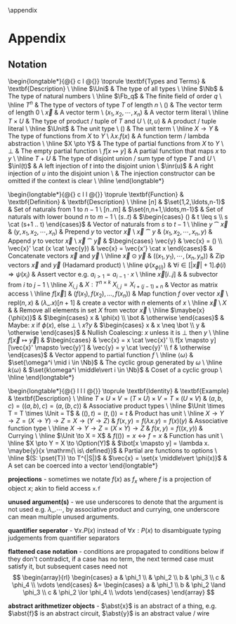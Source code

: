 
\appendix

# Appendix

## Notation

\begin{longtable*}{@{} c l @{}}
\toprule
\textbf{Types and Terms} & \textbf{Description} \\
\hline
$\Uni$ & The type of all types \\
\hline
$\Nb$ & The type of natural numbers \\
\hline
$\Fb_q$ & The finite field of order $q$ \\
\hline
$T^n$ & The type of vectors of type $T$ of length $n$ \\
$()$ & The vector term of length $0$ \\
$\vec{x}$ & A vector term \\
$(x_1, x_2, \cdots, x_n)$ & A vector term literal \\
\hline
$T \times U$ & The type of product / tuple of $T$ and $U$ \\
$(t, u)$ & A product / tuple literal \\
\hline
$\Unit$ & The unit type \\
$()$ & The unit term \\
\hline
$X \to Y$ & The type of functions from $X$ to $Y$ \\
$\lambda x. f(x)$ & A function term / lambda abstraction \\
\hline
$X \pto Y$ & The type of partial functions from $X$ to $Y$ \\
$\bot$ & The empty partial function \\
$f[x \mapsto y]$ & A partial function that maps $x$ to $y$ \\
\hline
$T + U$ & The type of disjoint union / sum type of type $T$ and $U$ \\
$\inl(t)$ & A left injection of $t$ into the disjoint union \\
$\inr(u)$ & A right injection of $u$ into the disjoint union \\
 & The injection constructor can be omitted if the context is clear \\
\hline
\end{longtable*}


\begin{longtable*}{@{} c l l @{}}
\toprule
\textbf{Function} & \textbf{Definition} & \textbf{Description} \\
\hline
$[n]$ & $\set{1,2,\ldots,n-1}$ & Set of naturals from $1$ to $n-1$ \\
$[n..m]$ & $\set{n,n+1,\ldots,m-1}$ & Set of naturals with lower bound $n$ to $m-1$ \\
$(s..t)$ & $\begin{cases} () & t \leq s \\ s \cat (s+1 .. t) \end{cases}$ & Vector of naturals from $s$ to $t-1$ \\
\hline
$y \cat \vec{x}$ & $(y, x_1, x_2, \cdots, x_n)$ & Prepend $y$ to vector $\vec{x}$ \\
$\vec{x} \cat y$ & $(x_1, x_2, \cdots, x_n, y)$ & Append $y$ to vector $\vec{x}$ \\
$\vec{x} \cat \vec{y}$ & $\begin{cases} \vec{y} & \vec{x} = () \\ \vec{x}' \cat (x \cat \vec{y}) & \vec{x} = \vec{x'} \cat x \end{cases}$ & Concatenate vectors $\vec{x}$ and $\vec{y}$ \\
\hline
$\vec{x} \odot \vec{y}$ & $((x_1,y_1),\cdots,(x_n,y_n))$ & Zip vectors $\vec{x}$ and $\vec{y}$ (Hadamard product) \\
\hline
$\psi(x_{\phi(i)})$ & $\forall i \in [|\vec{x}|+1]. \phi(i) \Rightarrow \psi(x_i)$ & Assert vector e.g. $a_{i>1} = a_{i-1} \cdot x$ \\
\hline
$\vec{x}[i..j]$ & & subvector from $i$ to $j-1$ \\
\hline
$X_{i,j}$ & $X: T^{n\times k}\ X_{i,j} = X_{i + (j-1) \times n}$ & Vector as matrix access \\
\hline
$f[\vec{x}]$ & $(f(x_1), f(x_2), \ldots, f(x_n))$ & Map function $f$ over vector $\vec{x}$ \\
$\text{repl}(n,x)$ & $(\lambda\_. x)[n+1]$ & create a vector with $n$ elements of $x$ \\
\hline
$\vec{x} \setminus X$ &  & Remove all elements in set $X$ from vector $\vec{x}$ \\
\hline
$\maybe{x}{\phi(x)}$ & $\begin{cases} x & \phi(x) \\ \bot & \otherwise \end{cases}$ & Maybe: $x$ if $\phi(x)$, else $\bot$ \\
$x ? y$ & $\begin{cases} x & x \neq \bot \\ y & \otherwise \end{cases}$ & Nullish Coalescing: $x$ unless it is $\bot$ then $y$ \\
\hline
$f[\vec{x} \mapsto \vec{y}]$ & $\begin{cases} & \vec{x} = x \cat \vec{x}' \\ f[x \mapsto y][\vec{x}' \mapsto \vec{y}'] & \vec{y} = y \cat \vec{y}' \\ f & \otherwise \end{cases}$ & Vector append to partial function $f$ \\
\hline
$\langle \omega \rangle$ & $\set{\omega^i \mid i \in \Nb}$ & The cyclic group generated by $\omega$ \\
\hline
$k\langle \omega \rangle$ & $\set{k\omega^i \middle\vert i \in \Nb}$ & Coset of a cyclic group \\
\hline
\end{longtable*}

\begin{longtable*}{@{} l l l @{}}
\toprule
\textbf{Identity} & \textbf{Example} & \textbf{Description} \\
\hline
$T \times U \times V = (T \times U) \times V = T \times (U \times V)$ & $(a, b, c) = ((a, b), c) = (a, (b, c))$ & Associative product types \\
\hline
$\Unit \times T = T \times \Unit = T$ & $((), t) = (t, ()) = t$ & Product has unit \\
\hline
$X \to Y \to Z = (X \to Y) \to Z = X \to (Y \to Z)$ & $f(x,y)=f(\lambda x.y)=f(x)(y)$ & Associative function type \\
\hline
$X \to Y \to Z = (X \times Y) \to Z$ & $f(x,y)=f((x, y))$ & Currying \\
\hline
$\Unit \to X = X$ & $f(()) = x \leftrightarrow f = x$ & Function has unit \\
\hline
$X \pto Y = X \to \Option(Y)$ & $\bot[x \mapsto y] = \lambda x. \maybe{y}{x \mathrm{\ is\ defined}}$ & Partial are functions to options \\
\hline
$(S: \pset{T}) \to T^{|S|}$ & $\vec{x} = \set{x \middle\vert \phi(x)}$ & A set can be coerced into a vector
\end{longtable*}

**projections** - sometimes we notate $f(x)$ as $f_x$ where $f$ is a projection of object $x$; akin to field access $\mathtt{x}.\mathtt{f}$

**unused argument(s)** - we use underscores to denote that the argument is not used e.g. $\lambda \_. \cdots$, by associative product and currying, one underscore can mean multiple unused arguments.

**quantifier seperator** - $\forall x. P(x)$ instead of $\forall x: P(x)$ to disambiguate typing judgements from quantifier separators

**flattened case notation** - conditions are propagated to conditions below if they don't contradict, if a case has no term, the next termed case must satisfy it, but subsequent cases need not
$$
\begin{array}{rl}
\begin{cases}
a & \phi_1 \\
 & \phi_2 \\
b & \phi_3 \\
c & \phi_4 \\
\vdots
\end{cases} &=
\begin{cases}
a & \phi_1 \\
b & \phi_2 \land \phi_3 \\
c & \phi_2 \lor \phi_4 \\
\vdots
\end{cases}
\end{array}
$$

**abstract arithmetizer objects** - $\abst{x}$ is an abstract of a thing, e.g. $\abst{f}$ is an abstract circuit, $\abst{y}$ is an abstract value / wire


